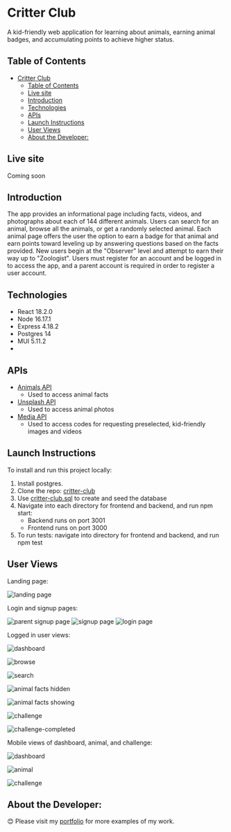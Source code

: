 # Critter Club
A kid-friendly web application for learning about animals, earning animal badges, and accumulating points to achieve higher status. 

## Table of Contents

- [Critter Club](#critter-club)
  - [Table of Contents](#table-of-contents)
  - [Live site](#live-site)
  - [Introduction](#introduction)
  - [Technologies](#technologies)
  - [APIs](#apis)
  - [Launch Instructions](#launch-instructions)
  - [User Views](#user-views)
  - [About the Developer:](#about-the-developer)

## Live site

Coming soon

## Introduction

The app provides an informational page including facts, videos, and photographs about each of 144 different animals. Users can search for an animal, browse all the animals, or get a randomly selected animal. Each animal page offers the user the option to earn a badge for that animal and earn points toward leveling up by answering questions based on the facts provided. New users begin at the "Observer" level and attempt to earn their way up to "Zoologist". Users must register for an account and be logged in to access the app, and a parent account is required in order to register a user account.

## Technologies

- React 18.2.0
- Node 16.17.1
- Express 4.18.2
- Postgres 14
- MUI 5.11.2
- 
## APIs

- [Animals API](https://api-ninjas.com/api/animals)
  - Used to access animal facts
- [Unsplash API](https://unsplash.com/documentation)
  - Used to access animal photos
- [Media API](https://github.com/tmflower/critter-club/blob/main/critter-club-backend/utils/media.js)
  - Used to access codes for requesting preselected, kid-friendly images and videos

## Launch Instructions

To install and run this project locally:
1. Install postgres.
2. Clone the repo: [critter-club](https://github.com/tmflower/critter-club.git)
3. Use [critter-club.sql](https://github.com/tmflower/critter-club/blob/main/critter-club-backend/critter-club.sql) to create and seed the database
4. Navigate into each directory for frontend and backend, and run npm start:
    - Backend runs on port 3001
    - Frontend runs on port 3000
5. To run tests: navigate into directory for frontend and backend, and run npm test

## User Views

Landing page:

![landing page](/images/landing.png)


Login and signup pages:

![parent signup page](/images/parent-page.png)
![signup page](/images/signup.png)
![login page](/images/login.png)


Logged in user views:

![dashboard](/images/dashboard.png)

![browse](/images/browse.png)

![search](/images/search.png)

![animal facts hidden](/images/animal-facts-closed.png)

![animal facts showing](/images/animal-facts-open.png)

![challenge](/images/challenge.png)

![challenge-completed](/images/challenge-completed.png)

Mobile views of dashboard, animal, and challenge:

![dashboard](/images/dashboard-mobile.png)

![animal](/images/animal-mobile.png)

![challenge](/images/challenge-mobile.png)


## About the Developer:

😊 Please visit my [portfolio](https://tmflower.github.io/portfolio2/#) for more examples of my work. 
